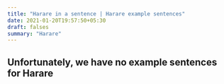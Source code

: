 ```yaml
---
title: "Harare in a sentence | Harare example sentences"
date: 2021-01-20T19:57:50+05:30
draft: falses
summary: "Harare"
---
```

## Unfortunately, we have no example sentences for Harare                 
